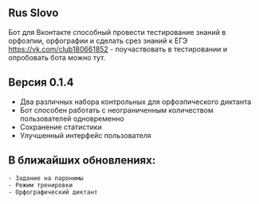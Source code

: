 Rus Slovo
----

Бот для Вконтакте способный провести тестирование знаний в орфоэпии, орфографии и сделать срез знаний к ЕГЭ
https://vk.com/club180661852 - поучаствовать в тестировании и опробовать бота можно тут.

Версия 0.1.4
---

 - Два различных набора контрольных для орфоэпического диктанта
 - Бот способен работать с неограниченным количеством пользователей одновременно
 - Сохранение статистики
 - Улучшенный интерфейс пользователя

В ближайших обновлениях:
---
    - Задание на паронимы
    - Режим тренировки
    - Орфографический диктант